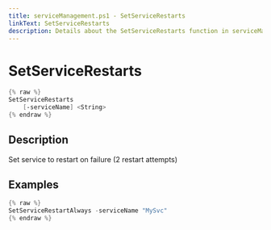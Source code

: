 ```yaml
---
title: serviceManagement.ps1 - SetServiceRestarts
linkText: SetServiceRestarts
description: Details about the SetServiceRestarts function in serviceManagement.ps1 helper script
---
```


# SetServiceRestarts

```PowerShell
{% raw %}
SetServiceRestarts
    [-serviceName] <String>
{% endraw %}
```

## Description

Set service to restart on failure (2 restart attempts)

## Examples

```PowerShell
{% raw %}
SetServiceRestartAlways -serviceName "MySvc"
{% endraw %}
```
